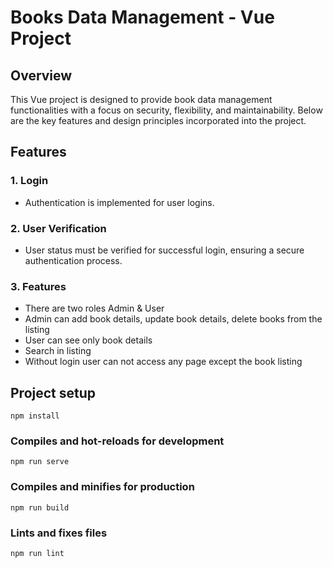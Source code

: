 # Books Data Management - Vue Project

## Overview

This Vue project is designed to provide book data management functionalities with a focus on security, flexibility, and maintainability. Below are the key features and design principles incorporated into the project.

## Features

### 1. Login
- Authentication is implemented for user logins.

### 2. User Verification
- User status must be verified for successful login, ensuring a secure authentication process.

### 3. Features
- There are two roles Admin & User
- Admin can add book details, update book details, delete books from the listing
- User can see only book details
- Search in listing
- Without login user can not access any page except the book listing

## Project setup

```
npm install
```

### Compiles and hot-reloads for development

```
npm run serve
```

### Compiles and minifies for production

```
npm run build
```

### Lints and fixes files

```
npm run lint
```